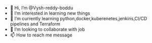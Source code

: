 - 👋 Hi, I’m @Vysh-reddy-boddu
- 👀 I’m interested in learning new things
- 🌱 I’m currently learning python,docker,kuberenetes,jenkins,CI/CD pipelines and Terraform
- 💞️ I’m looking to collaborate with job
- 📫 How to reach me message

<!---
Vysh-reddy-boddu/Vysh-reddy-boddu is a ✨ special ✨ repository because its `README.md` (this file) appears on your GitHub profile.
You can click the Preview link to take a look at your changes.
--->
